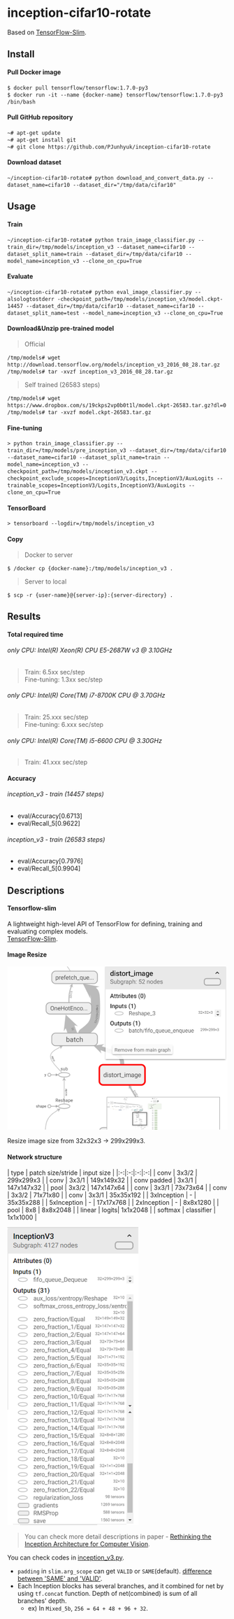 # inception-cifar10-rotate

Based on [TensorFlow-Slim](https://github.com/tensorflow/models/tree/master/research/slim).  

## Install

#### Pull Docker image
```
$ docker pull tensorflow/tensorflow:1.7.0-py3
$ docker run -it --name {docker-name} tensorflow/tensorflow:1.7.0-py3 /bin/bash
```

#### Pull GitHub repository
```
~# apt-get update
~# apt-get install git
~# git clone https://github.com/PJunhyuk/inception-cifar10-rotate
```

#### Download dataset
```
~/inception-cifar10-rotate# python download_and_convert_data.py --dataset_name=cifar10 --dataset_dir="/tmp/data/cifar10"
```

## Usage

#### Train
```
~/inception-cifar10-rotate# python train_image_classifier.py --train_dir=/tmp/models/inception_v3 --dataset_name=cifar10 --dataset_split_name=train --dataset_dir=/tmp/data/cifar10 --model_name=inception_v3 --clone_on_cpu=True
```

#### Evaluate
```
~/inception-cifar10-rotate# python eval_image_classifier.py --alsologtostderr -checkpoint_path=/tmp/models/inception_v3/model.ckpt-14457 --dataset_dir=/tmp/data/cifar10 --dataset_name=cifar10 --dataset_split_name=test --model_name=inception_v3 --clone_on_cpu=True
```

#### Download&Unzip pre-trained model
> Official

```
/tmp/models# wget http://download.tensorflow.org/models/inception_v3_2016_08_28.tar.gz
/tmp/models# tar -xvzf inception_v3_2016_08_28.tar.gz
```

> Self trained (26583 steps)

```
/tmp/models# wget https://www.dropbox.com/s/19ckps2vp0b0t1l/model.ckpt-26583.tar.gz?dl=0
/tmp/models# tar -xvzf model.ckpt-26583.tar.gz
```

#### Fine-tuning
```
> python train_image_classifier.py --train_dir=/tmp/models/pre_inception_v3 --dataset_dir=/tmp/data/cifar10 --dataset_name=cifar10 --dataset_split_name=train --model_name=inception_v3 --checkpoint_path=/tmp/models/inception_v3.ckpt --checkpoint_exclude_scopes=InceptionV3/Logits,InceptionV3/AuxLogits --trainable_scopes=InceptionV3/Logits,InceptionV3/AuxLogits --clone_on_cpu=True
```

#### TensorBoard
```
> tensorboard --logdir=/tmp/models/inception_v3
```

#### Copy
> Docker to server

```
$ /docker cp {docker-name}:/tmp/models/inception_v3 .
```

> Server to local

```
$ scp -r {user-name}@{server-ip}:{server-directory} .
```

## Results

#### Total required time

###### only CPU: Intel(R) Xeon(R) CPU E5-2687W v3 @ 3.10GHz
> Train: 6.5xx sec/step  
> Fine-tuning: 1.3xx sec/step

###### only CPU: Intel(R) Core(TM) i7-8700K CPU @ 3.70GHz
> Train: 25.xxx sec/step  
> Fine-tuning: 6.xxx sec/step  

###### only CPU: Intel(R) Core(TM) i5-6600 CPU @ 3.30GHz
> Train: 41.xxx sec/step  

#### Accuracy

###### inception_v3 - train (14457 steps)
- eval/Accuracy[0.6713]  
- eval/Recall_5[0.9622]  

###### inception_v3 - train (26583 steps)
- eval/Accuracy[0.7976]  
- eval/Recall_5[0.9904]  

## Descriptions
#### Tensorflow-slim
A lightweight high-level API of TensorFlow for defining, training and evaluating complex models.  
[TensorFlow-Slim](https://github.com/tensorflow/models/tree/master/research/slim).  

#### Image Resize
<img src="/src/src_1.PNG" width="600">  

Resize image size from 32x32x3 -> 299x299x3.  

#### Network structure
| type | patch size/stride | input size |
|:-:|:-:|:-:|:-:|
| conv        | 3x3/2 | 299x299x3  |
| conv        | 3x3/1 | 149x149x32 |
| conv padded | 3x3/1 | 147x147x32 |
| pool        | 3x3/2 | 147x147x64 |
| conv        | 3x3/1 | 73x73x64   |
| conv        | 3x3/2 | 71x71x80   |
| conv        | 3x3/1 | 35x35x192  |
| 3xInception | -     | 35x35x288  |
| 5xInception | -     | 17x17x768  |
| 2xInception | -     | 8x8x1280   |
| pool        | 8x8   | 8x8x2048   |
| linear      | logits| 1x1x2048   |
| softmax     | classifier | 1x1x1000 |

<img src="/src/src_2.png" width="300">  

> You can check more detail descriptions in paper - [Rethinking the Inception Architecture for Computer Vision](https://arxiv.org/abs/1512.00567).

You can check codes in [inception_v3.py](https://github.com/PJunhyuk/inception-cifar10-rotate/blob/master/nets/inception_v3.py).  

- `padding` in `slim.arg_scope` can get `VALID` or `SAME`(default). [difference between 'SAME' and 'VALID'](https://stackoverflow.com/questions/37674306/what-is-the-difference-between-same-and-valid-padding-in-tf-nn-max-pool-of-t).
- Each Inception blocks has several branches, and it combined for net by using `tf.concat` function. Depth of net(combined) is sum of all branches' depth.
  - ex) In `Mixed_5b`, `256 = 64 + 48 + 96 + 32`.
